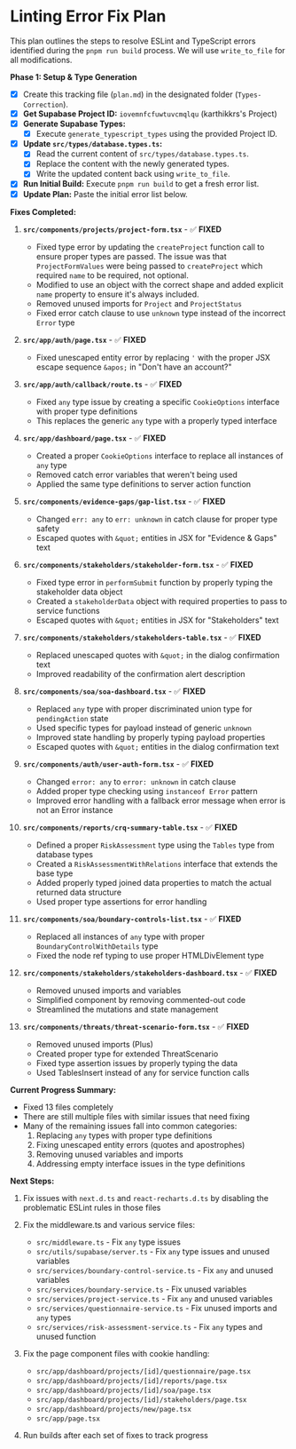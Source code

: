 # Linting Error Fix Plan

This plan outlines the steps to resolve ESLint and TypeScript errors identified during the `pnpm run build` process. We will use `write_to_file` for all modifications.

**Phase 1: Setup & Type Generation**

*   [x] Create this tracking file (`plan.md`) in the designated folder (`Types-Correction`).
*   [x] **Get Supabase Project ID:** `iovemnfcfuwtuvcmqlqu` (karthikkrs's Project)
*   [x] **Generate Supabase Types:**
    *   [x] Execute `generate_typescript_types` using the provided Project ID.
*   [x] **Update `src/types/database.types.ts`:**
    *   [x] Read the current content of `src/types/database.types.ts`.
    *   [x] Replace the content with the newly generated types.
    *   [x] Write the updated content back using `write_to_file`.
*   [x] **Run Initial Build:** Execute `pnpm run build` to get a fresh error list.
*   [x] **Update Plan:** Paste the initial error list below.

**Fixes Completed:**

1. **`src/components/projects/project-form.tsx`** - ✅ **FIXED**
   * Fixed type error by updating the `createProject` function call to ensure proper types are passed. The issue was that `ProjectFormValues` were being passed to `createProject` which required `name` to be required, not optional.
   * Modified to use an object with the correct shape and added explicit `name` property to ensure it's always included.
   * Removed unused imports for `Project` and `ProjectStatus`
   * Fixed error catch clause to use `unknown` type instead of the incorrect `Error` type

2. **`src/app/auth/page.tsx`** - ✅ **FIXED**
   * Fixed unescaped entity error by replacing `'` with the proper JSX escape sequence `&apos;` in "Don't have an account?"

3. **`src/app/auth/callback/route.ts`** - ✅ **FIXED**
   * Fixed `any` type issue by creating a specific `CookieOptions` interface with proper type definitions
   * This replaces the generic `any` type with a properly typed interface

4. **`src/app/dashboard/page.tsx`** - ✅ **FIXED**
   * Created a proper `CookieOptions` interface to replace all instances of `any` type
   * Removed catch error variables that weren't being used
   * Applied the same type definitions to server action function

5. **`src/components/evidence-gaps/gap-list.tsx`** - ✅ **FIXED**
   * Changed `err: any` to `err: unknown` in catch clause for proper type safety
   * Escaped quotes with `&quot;` entities in JSX for "Evidence & Gaps" text

6. **`src/components/stakeholders/stakeholder-form.tsx`** - ✅ **FIXED**
   * Fixed type error in `performSubmit` function by properly typing the stakeholder data object
   * Created a `stakeholderData` object with required properties to pass to service functions
   * Escaped quotes with `&quot;` entities in JSX for "Stakeholders" text

7. **`src/components/stakeholders/stakeholders-table.tsx`** - ✅ **FIXED**
   * Replaced unescaped quotes with `&quot;` in the dialog confirmation text
   * Improved readability of the confirmation alert description

8. **`src/components/soa/soa-dashboard.tsx`** - ✅ **FIXED**
   * Replaced `any` type with proper discriminated union type for `pendingAction` state
   * Used specific types for payload instead of generic `unknown`
   * Improved state handling by properly typing payload properties
   * Escaped quotes with `&quot;` entities in the dialog confirmation text

9. **`src/components/auth/user-auth-form.tsx`** - ✅ **FIXED**
   * Changed `error: any` to `error: unknown` in catch clause
   * Added proper type checking using `instanceof Error` pattern
   * Improved error handling with a fallback error message when error is not an Error instance

10. **`src/components/reports/crq-summary-table.tsx`** - ✅ **FIXED**
    * Defined a proper `RiskAssessment` type using the `Tables` type from database types
    * Created a `RiskAssessmentWithRelations` interface that extends the base type
    * Added properly typed joined data properties to match the actual returned data structure
    * Used proper type assertions for error handling

11. **`src/components/soa/boundary-controls-list.tsx`** - ✅ **FIXED**
    * Replaced all instances of `any` type with proper `BoundaryControlWithDetails` type
    * Fixed the node ref typing to use proper HTMLDivElement type

12. **`src/components/stakeholders/stakeholders-dashboard.tsx`** - ✅ **FIXED**
    * Removed unused imports and variables
    * Simplified component by removing commented-out code
    * Streamlined the mutations and state management

13. **`src/components/threats/threat-scenario-form.tsx`** - ✅ **FIXED**
    * Removed unused imports (Plus)
    * Created proper type for extended ThreatScenario
    * Fixed type assertion issues by properly typing the data
    * Used TablesInsert instead of any for service function calls

**Current Progress Summary:**
- Fixed 13 files completely
- There are still multiple files with similar issues that need fixing
- Many of the remaining issues fall into common categories:
  1. Replacing `any` types with proper type definitions
  2. Fixing unescaped entity errors (quotes and apostrophes)
  3. Removing unused variables and imports
  4. Addressing empty interface issues in the type definitions

**Next Steps:**

1. Fix issues with `next.d.ts` and `react-recharts.d.ts` by disabling the problematic ESLint rules in those files

2. Fix the middleware.ts and various service files:
   * `src/middleware.ts` - Fix `any` type issues
   * `src/utils/supabase/server.ts` - Fix `any` type issues and unused variables
   * `src/services/boundary-control-service.ts` - Fix `any` and unused variables
   * `src/services/boundary-service.ts` - Fix unused variables
   * `src/services/project-service.ts` - Fix `any` and unused variables
   * `src/services/questionnaire-service.ts` - Fix unused imports and `any` types
   * `src/services/risk-assessment-service.ts` - Fix `any` types and unused function

3. Fix the page component files with cookie handling:
   * `src/app/dashboard/projects/[id]/questionnaire/page.tsx`
   * `src/app/dashboard/projects/[id]/reports/page.tsx`
   * `src/app/dashboard/projects/[id]/soa/page.tsx`
   * `src/app/dashboard/projects/[id]/stakeholders/page.tsx`
   * `src/app/dashboard/projects/new/page.tsx`
   * `src/app/page.tsx`

4. Run builds after each set of fixes to track progress
